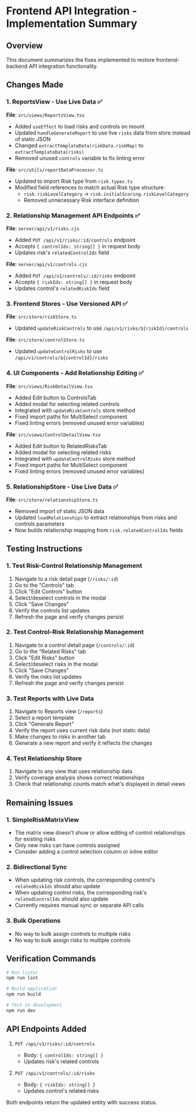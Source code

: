 # Frontend API Integration - Implementation Summary

## Overview
This document summarizes the fixes implemented to restore frontend-backend API integration functionality.

## Changes Made

### 1. ReportsView - Use Live Data ✅
**File**: `src/views/ReportsView.tsx`
- Added `useEffect` to load risks and controls on mount
- Updated `handleGenerateReport` to use live `risks` data from store instead of static JSON
- Changed `extractTemplateData(riskData.riskMap)` to `extractTemplateData(risks)`
- Removed unused `controls` variable to fix linting error

**File**: `src/utils/reportDataProcessor.ts`
- Updated to import Risk type from `risk.types.ts`
- Modified field references to match actual Risk type structure:
  - `risk.riskLevelCategory` → `risk.initialScoring.riskLevelCategory`
  - Removed unnecessary Risk interface definition

### 2. Relationship Management API Endpoints ✅
**File**: `server/api/v1/risks.cjs`
- Added `PUT /api/v1/risks/:id/controls` endpoint
- Accepts `{ controlIds: string[] }` in request body
- Updates risk's `relatedControlIds` field

**File**: `server/api/v1/controls.cjs`
- Added `PUT /api/v1/controls/:id/risks` endpoint
- Accepts `{ riskIds: string[] }` in request body
- Updates control's `relatedRiskIds` field

### 3. Frontend Stores - Use Versioned API ✅
**File**: `src/store/riskStore.ts`
- Updated `updateRiskControls` to use `/api/v1/risks/${riskId}/controls`

**File**: `src/store/controlStore.ts`
- Updated `updateControlRisks` to use `/api/v1/controls/${controlId}/risks`

### 4. UI Components - Add Relationship Editing ✅
**File**: `src/views/RiskDetailView.tsx`
- Added Edit button to ControlsTab
- Added modal for selecting related controls
- Integrated with `updateRiskControls` store method
- Fixed import paths for MultiSelect component
- Fixed linting errors (removed unused error variables)

**File**: `src/views/ControlDetailView.tsx`
- Added Edit button to RelatedRisksTab
- Added modal for selecting related risks
- Integrated with `updateControlRisks` store method
- Fixed import paths for MultiSelect component
- Fixed linting errors (removed unused error variables)

### 5. RelationshipStore - Use Live Data ✅
**File**: `src/store/relationshipStore.ts`
- Removed import of static JSON data
- Updated `loadRelationships` to extract relationships from risks and controls parameters
- Now builds relationship mapping from `risk.relatedControlIds` fields

## Testing Instructions

### 1. Test Risk-Control Relationship Management
1. Navigate to a risk detail page (`/risks/:id`)
2. Go to the "Controls" tab
3. Click "Edit Controls" button
4. Select/deselect controls in the modal
5. Click "Save Changes"
6. Verify the controls list updates
7. Refresh the page and verify changes persist

### 2. Test Control-Risk Relationship Management
1. Navigate to a control detail page (`/controls/:id`)
2. Go to the "Related Risks" tab
3. Click "Edit Risks" button
4. Select/deselect risks in the modal
5. Click "Save Changes"
6. Verify the risks list updates
7. Refresh the page and verify changes persist

### 3. Test Reports with Live Data
1. Navigate to Reports view (`/reports`)
2. Select a report template
3. Click "Generate Report"
4. Verify the report uses current risk data (not static data)
5. Make changes to risks in another tab
6. Generate a new report and verify it reflects the changes

### 4. Test Relationship Store
1. Navigate to any view that uses relationship data
2. Verify coverage analysis shows correct relationships
3. Check that relationship counts match what's displayed in detail views

## Remaining Issues

### 1. SimpleRiskMatrixView
- The matrix view doesn't show or allow editing of control relationships for existing risks
- Only new risks can have controls assigned
- Consider adding a control selection column or inline editor

### 2. Bidirectional Sync
- When updating risk controls, the corresponding control's `relatedRiskIds` should also update
- When updating control risks, the corresponding risk's `relatedControlIds` should also update
- Currently requires manual sync or separate API calls

### 3. Bulk Operations
- No way to bulk assign controls to multiple risks
- No way to bulk assign risks to multiple controls

## Verification Commands

```bash
# Run linter
npm run lint

# Build application
npm run build

# Test in development
npm run dev
```

## API Endpoints Added

1. `PUT /api/v1/risks/:id/controls`
   - Body: `{ controlIds: string[] }`
   - Updates risk's related controls

2. `PUT /api/v1/controls/:id/risks`
   - Body: `{ riskIds: string[] }`
   - Updates control's related risks

Both endpoints return the updated entity with success status.